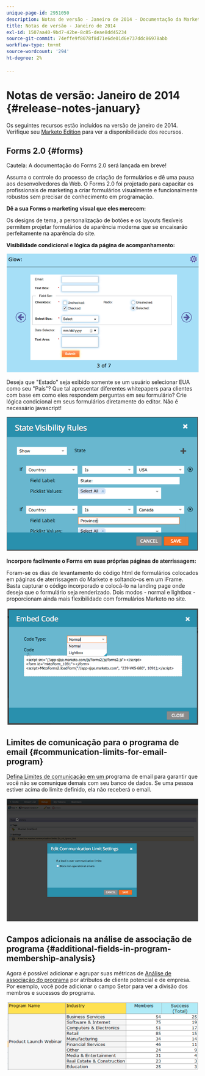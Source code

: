 ```yaml
---
unique-page-id: 2951050
description: Notas de versão - Janeiro de 2014 - Documentação da Marketo - Documentação do produto
title: Notas de versão - Janeiro de 2014
exl-id: 1507aa40-9bd7-42be-8c85-deae8dd45234
source-git-commit: 74effe9f8078f8d71e6de01d6e737ddc86978abb
workflow-type: tm+mt
source-wordcount: '294'
ht-degree: 2%

---
```


# Notas de versão: Janeiro de 2014 {#release-notes-january}

Os seguintes recursos estão incluídos na versão de janeiro de 2014. Verifique seu [Marketo Edition](https://www.marketo.com/pricing/) para ver a disponibilidade dos recursos.

## Forms 2.0 {#forms}

Cautela: A documentação do Forms 2.0 será lançada em breve!

Assuma o controle do processo de criação de formulários e dê uma pausa aos desenvolvedores da Web. O Forms 2.0 foi projetado para capacitar os profissionais de marketing a criar formulários visualmente e funcionalmente robustos sem precisar de conhecimento em programação.

**Dê a sua Forms o marketing visual que eles merecem:**

Os designs de tema, a personalização de botões e os layouts flexíveis permitem projetar formulários de aparência moderna que se encaixarão perfeitamente na aparência do site.

**Visibilidade condicional e lógica da página de acompanhamento:**

![](assets/image2014-9-22-10-3a30-3a52.png)

Deseja que &quot;Estado&quot; seja exibido somente se um usuário selecionar EUA como seu &quot;País&quot;? Que tal apresentar diferentes whitepapers para clientes com base em como eles respondem perguntas em seu formulário? Crie lógica condicional em seus formulários diretamente do editor. Não é necessário javascript!

![](assets/image2014-9-22-10-3a31-3a54.png)

**Incorpore facilmente o Forms em suas próprias páginas de aterrissagem:**

Foram-se os dias de levantamento do código html de formulários colocados em páginas de aterrissagem do Marketo e soltando-os em um iFrame. Basta capturar o código incorporado e colocá-lo na landing page onde deseja que o formulário seja renderizado. Dois modos - normal e lightbox - proporcionam ainda mais flexibilidade com formulários Marketo no site.

![](assets/image2014-9-22-10-3a38-3a2.png)

## Limites de comunicação para o programa de email {#communication-limits-for-email-program}

[Defina Limites de comunicação em um ](/help/marketo/product-docs/email-marketing/email-programs/email-program-actions/enable-disable-communication-limits-in-an-email-program.md) programa de email para garantir que você não se comunique demais com seu banco de dados. Se uma pessoa estiver acima do limite definido, ela não receberá o email.

![](assets/image2014-9-22-10-3a38-3a31.png)

## Campos adicionais na análise de associação de programa {#additional-fields-in-program-membership-analysis}

Agora é possível adicionar e agrupar suas métricas de [Análise de associação do programa](/help/marketo/product-docs/reporting/revenue-cycle-analytics/program-analytics/build-a-program-membership-analysis-report-that-lists-leads.md) por atributos de cliente potencial e de empresa. Por exemplo, você pode adicionar o campo Setor para ver a divisão dos membros e sucessos do programa.

![](assets/image2014-9-22-10-3a39-3a1.png)
